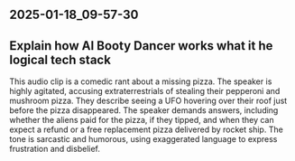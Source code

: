 2025-01-18_09-57-30
---
Explain how AI Booty Dancer works what it he logical tech stack
---
This audio clip is a comedic rant about a missing pizza.  The speaker is highly agitated, accusing extraterrestrials of stealing their pepperoni and mushroom pizza.  They describe seeing a UFO hovering over their roof just before the pizza disappeared.  The speaker demands answers, including whether the aliens paid for the pizza, if they tipped, and when they can expect a refund or a free replacement pizza delivered by rocket ship. The tone is sarcastic and humorous, using exaggerated language to express frustration and disbelief.

